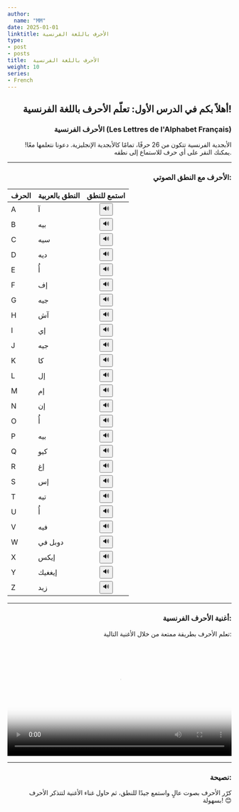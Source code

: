 ```yaml
---
author:
  name: "MM"
date: 2025-01-01
linktitle: الأحرف باللغة الفرنسية
type:
- post
- posts
title:  الأحرف باللغة الفرنسية
weight: 10
series:
- French
---
```


<div style="text-align: right;">

## أهلاً بكم في الدرس الأول: تعلّم الأحرف باللغة الفرنسية!

### الأحرف الفرنسية (Les Lettres de l'Alphabet Français)

الأبجدية الفرنسية تتكون من 26 حرفًا، تمامًا كالأبجدية الإنجليزية. دعونا نتعلمها معًا! يمكنك النقر على أي حرف للاستماع إلى نطقه.


---



### الأحرف مع النطق الصوتي:
| الحرف | النطق بالعربية | استمع للنطق |
|-------|----------------|-------------|
| A     | آ              | <div style="display: flex; justify-content: center;"><button onclick="playSound('A.mp3')">🔊</button></div> |
| B     | بيه            | <div style="display: flex; justify-content: center;"><button onclick="playSound('B.mp3')">🔊</button></div> |
| C     | سيه            | <div style="display: flex; justify-content: center;"><button onclick="playSound('C.mp3')">🔊</button></div> |
| D     | ديه            | <div style="display: flex; justify-content: center;"><button onclick="playSound('D.mp3')">🔊</button></div> |
| E     | أُ             | <div style="display: flex; justify-content: center;"><button onclick="playSound('E.mp3')">🔊</button></div> |
| F     | إف             | <div style="display: flex; justify-content: center;"><button onclick="playSound('F.mp3')">🔊</button></div> |
| G     | جيه            | <div style="display: flex; justify-content: center;"><button onclick="playSound('G.mp3')">🔊</button></div> |
| H     | آش            | <div style="display: flex; justify-content: center;"><button onclick="playSound('H.mp3')">🔊</button></div> |
| I     | إي             | <div style="display: flex; justify-content: center;"><button onclick="playSound('I.mp3')">🔊</button></div> |
| J     | جيه            | <div style="display: flex; justify-content: center;"><button onclick="playSound('J.mp3')">🔊</button></div> |
| K     | كا             | <div style="display: flex; justify-content: center;"><button onclick="playSound('K.mp3')">🔊</button></div> |
| L     | إل             | <div style="display: flex; justify-content: center;"><button onclick="playSound('L.mp3')">🔊</button></div> |
| M     | إم             | <div style="display: flex; justify-content: center;"><button onclick="playSound('M.mp3')">🔊</button></div> |
| N     | إن             | <div style="display: flex; justify-content: center;"><button onclick="playSound('N.mp3')">🔊</button></div> |
| O     | أُ             | <div style="display: flex; justify-content: center;"><button onclick="playSound('O.mp3')">🔊</button></div> |
| P     | بيه            | <div style="display: flex; justify-content: center;"><button onclick="playSound('P.mp3')">🔊</button></div> |
| Q     | كيو            | <div style="display: flex; justify-content: center;"><button onclick="playSound('Q.mp3')">🔊</button></div> |
| R     | إغ             | <div style="display: flex; justify-content: center;"><button onclick="playSound('R.mp3')">🔊</button></div> |
| S     | إس             | <div style="display: flex; justify-content: center;"><button onclick="playSound('S.mp3')">🔊</button></div> |
| T     | تيه            | <div style="display: flex; justify-content: center;"><button onclick="playSound('T.mp3')">🔊</button></div> |
| U     | أُ             | <div style="display: flex; justify-content: center;"><button onclick="playSound('U.mp3')">🔊</button></div> |
| V     | فيه            | <div style="display: flex; justify-content: center;"><button onclick="playSound('V.mp3')">🔊</button></div> |
| W    | دوبل في         | <div style="display: flex; justify-content: center;"><button onclick="playSound('W.mp3')">🔊</button></div> |
| X     | إيكس           | <div style="display: flex; justify-content: center;"><button onclick="playSound('X.mp3')">🔊</button></div> |
| Y     | إيغغيك         | <div style="display: flex; justify-content: center;"><button onclick="playSound('Y.mp3')">🔊</button></div> |
| Z     | زيد            | <div style="display: flex; justify-content: center;"><button onclick="playSound('Z.mp3')">🔊</button></div> |



---



### أغنية الأحرف الفرنسية:

تعلم الأحرف بطريقة ممتعة من خلال الأغنية التالية:

<video width="100%" controls poster="/MMSite/LettersSongThumbnail.webp">
    <source src="/MMSite/Videos/LettersSong.mp4" type="video/mp4">
    Your browser does not support the video tag.
</video>

---



### نصيحة:
كرّر الأحرف بصوت عالٍ واستمع جيدًا للنطق، ثم حاول غناء الأغنية لتتذكر الأحرف بسهولة! 😊

</div>

<script>
function playSound(fileName) {
    fileName = fileName.toLowerCase();
    // Construct the file path based on the audio folder in the static directory
    const audio = new Audio('/MMSite/audio/' + fileName);
    audio.play();
}
</script>
